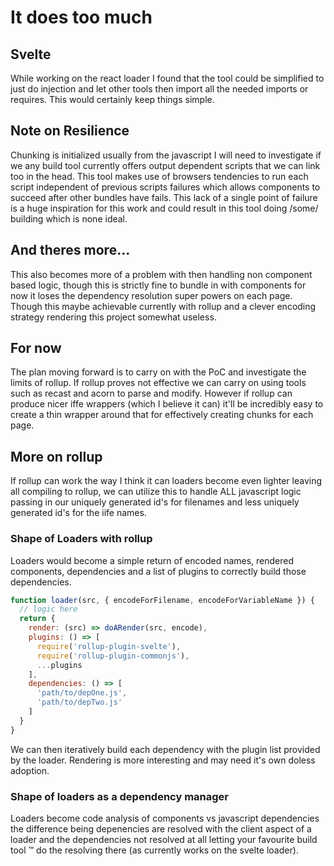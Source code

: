 # It does too much
## Svelte
While working on the react loader I found that the tool could be simplified to just do injection and let other tools then import all the needed imports or requires.
This would certainly keep things simple.

## Note on Resilience
Chunking is initialized usually from the javascript I will need to investigate if we any build tool currently offers output dependent scripts that we can link too in the head. This tool makes use of browsers tendencies to run each script independent of previous scripts failures which allows components to succeed after other bundles have fails. This lack of a single point of failure is a huge inspiration for this work and could result in this tool doing /some/ building which is none ideal.

## And theres more...
This also becomes more of a problem with then handling non component based logic, though this is strictly fine to bundle in with components for now it loses the dependency resolution super powers on each page. Though this maybe achievable currently with rollup and a clever encoding strategy rendering this project somewhat useless.

## For now 
The plan moving forward is to carry on with the PoC and investigate the limits of rollup. If rollup proves not effective we can carry on using tools such as recast and acorn to parse and modify. However if rollup can produce nicer iffe wrappers (which I believe it can) it'll be incredibly easy to create a thin wrapper around that for effectively creating chunks for each page. 

## More on rollup
If rollup can work the way I think it can loaders become even lighter leaving all compiling to rollup, we can utilize this to handle ALL javascript logic passing in our uniquely generated id's for filenames and less uniquely generated id's for the iife names. 

### Shape of Loaders with rollup
Loaders would become a simple return of encoded names, rendered components, dependencies and a list of plugins to correctly build those dependencies.

```javascript
function loader(src, { encodeForFilename, encodeForVariableName }) {
  // logic here
  return {
    render: (src) => doARender(src, encode),
    plugins: () => [
      require('rollup-plugin-svelte'), 
      require('rollup-plugin-commonjs'), 
      ...plugins
    ],
    dependencies: () => [
      'path/to/depOne.js', 
      'path/to/depTwo.js'
    ]
  }
}
```

We can then iteratively build each dependency with the plugin list provided by the loader. Rendering is more interesting and may need it's own doless adoption.


### Shape of loaders as a dependency manager
Loaders become code analysis of components vs javascript dependencies the difference being depenencies are resolved with the client aspect of a loader and the dependencies not resolved at all letting your favourite build tool :tm: do the resolving there (as currently works on the svelte loader). 
